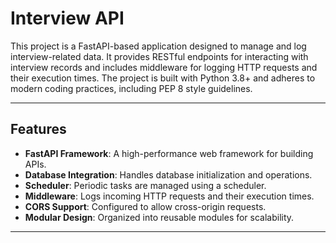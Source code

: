 # Interview API

This project is a FastAPI-based application designed to manage and log interview-related data. It provides RESTful endpoints for interacting with interview records and includes middleware for logging HTTP requests and their execution times. The project is built with Python 3.8+ and adheres to modern coding practices, including PEP 8 style guidelines.

---

## Features

- **FastAPI Framework**: A high-performance web framework for building APIs.
- **Database Integration**: Handles database initialization and operations.
- **Scheduler**: Periodic tasks are managed using a scheduler.
- **Middleware**: Logs incoming HTTP requests and their execution times.
- **CORS Support**: Configured to allow cross-origin requests.
- **Modular Design**: Organized into reusable modules for scalability.

---

